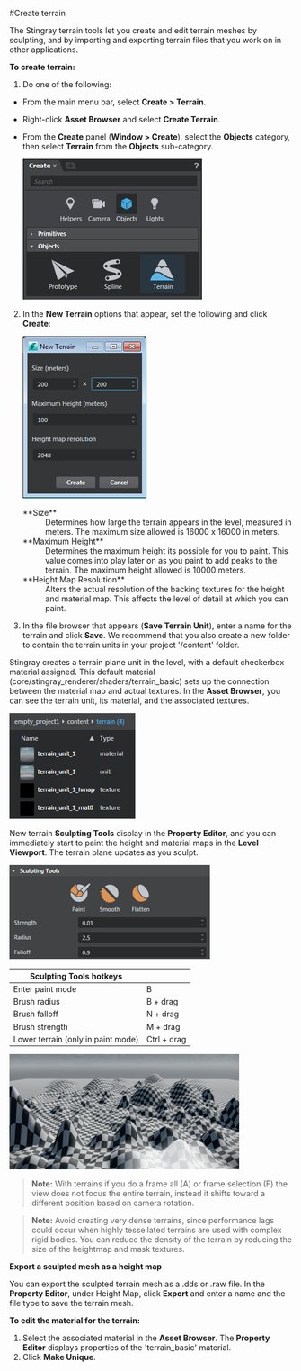 #Create terrain

The Stingray terrain tools let you create and edit terrain meshes by sculpting, and by importing and exporting terrain files that you work on in other applications.

**To create terrain:**

1. Do one of the following:

  - From the main menu bar, select **Create > Terrain**.
  - Right-click **Asset Browser** and select **Create Terrain**.
  - From the **Create** panel (**Window > Create**), select the **Objects** category, then select **Terrain** from the **Objects** sub-category.

  	![](../../images/createPanel_terrain.png)

2. In the **New Terrain** options that appear, set the following and click **Create**:

 	 ![](../../images/new_terrain.png)

    <dl>

    <dt>**Size**</dt>
    <dd>Determines how large the terrain appears in the level, measured in meters. The maximum size allowed is 16000 x 16000 in meters.</dd>

    <dt>**Maximum Height**</dt>
    <dd>Determines the maximum height its possible for you to paint. This value comes into play later on as you paint to add peaks to the terrain. The maximum height allowed is 10000 meters.</dt>

    <dt>**Height Map Resolution**</dt>
    <dd>Alters the actual resolution of the backing textures for the height and material map. This affects the level of detail at which you can paint.</dd>

    </dl>

3. In the file browser that appears (**Save Terrain Unit**), enter a name for the terrain and click **Save**. We recommend that you also create a new folder to contain the terrain units in your project '/content' folder.

Stingray creates a terrain plane unit in the level, with a default checkerbox material assigned. This default material (core/stingray_renderer/shaders/terrain_basic) sets up the connection between the material map and actual textures. In the **Asset Browser**, you can see the terrain unit, its material, and the associated textures.

![](../../images/terrain_assetbrwser.png)

New terrain **Sculpting Tools** display in the **Property Editor**, and you can immediately start to paint the height and material maps in the **Level Viewport**. The terrain plane updates as you sculpt.

 ![](../../images/terrain_sculpting_tools.png)

| Sculpting Tools hotkeys  |  |
| ------------- | ------------- |
| Enter paint mode| B |
| Brush radius  | B + drag |
| Brush falloff  | N + drag |
| Brush strength  | M + drag |
| Lower terrain (only in paint mode) | Ctrl + drag |


![](../../images/painted_terrain.png)

  > **Note:** With terrains if you do a frame all (A) or frame selection (F) the view does not focus the entire terrain, instead it shifts toward a different position based on camera rotation.

  > **Note:** Avoid creating very dense terrains, since performance lags could occur when highly tessellated terrains are used with complex rigid bodies. You can reduce the density of the terrain by reducing the size of the heightmap and mask textures.

**Export a sculpted mesh as a height map**

You can export the sculpted terrain mesh as a .dds or .raw file. In the **Property Editor**, under Height Map, click **Export** and enter a name and the file type to save the terrain mesh.

**To edit the material for the terrain:**

1. Select the associated material in the **Asset Browser**.
  The **Property Editor** displays properties of the 'terrain_basic' material.
2. Click **Make Unique**.
